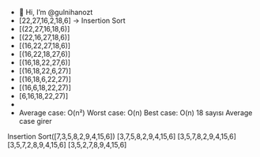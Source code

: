 - 👋 Hi, I’m @gulnihanozt
- [22,27,16,2,18,6] -> Insertion Sort
- [(22,27,16,18,6)]
- [(22,16,27,18,6)]
- [(16,22,27,18,6)]
- [(16,22,18,27,6)]
- [(16,18,22,27,6)]
- [(16,18,22,6,27)]
- [(16,18,6,22,27)]
- [(16,6,18,22,27)]
- [6,16,18,22,27)]
- 
- Average case: O(n²)
 Worst case: O(n) Best case: O(n) 
 18 sayısı Average case girer
 
 Insertion Sort([7,3,5,8,2,9,4,15,6])
  [3,7,5,8,2,9,4,15,6]
  [3,5,7,8,2,9,4,15,6]
  [3,5,7,2,8,9,4,15,6]
  [3,5,2,7,8,9,4,15,6]
